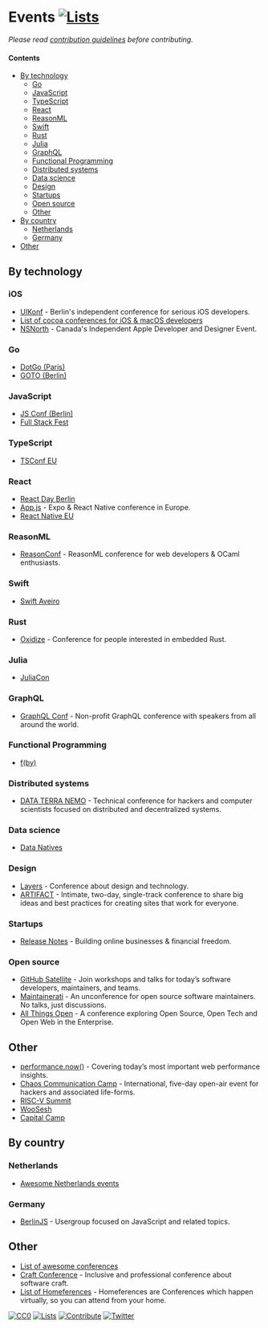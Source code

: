 # Events [![Lists](https://img.shields.io/badge/-more%20lists-0a0a0a.svg?style=flat&colorA=0a0a0a)](https://github.com/learn-anything/curated-lists#readme)

_Please read [contribution guidelines](CONTRIBUTING.md#readme) before contributing._

#### Contents

- [By technology](#by-technology)
  - [Go](#go)
  - [JavaScript](#javascript)
  - [TypeScript](#typescript)
  - [React](#react)
  - [ReasonML](#reasonml)
  - [Swift](#swift)
  - [Rust](#rust)
  - [Julia](#julia)
  - [GraphQL](#graphql)
  - [Functional Programming](#functional-programming)
  - [Distributed systems](#distributed-systems)
  - [Data science](#data-science)
  - [Design](#design)
  - [Startups](#startups)
  - [Open source](#open-source)
  - [Other](#other)
- [By country](#by-country)
  - [Netherlands](#netherlands)
  - [Germany](#germany)
- [Other](#other)

## By technology

### iOS

- [UIKonf](http://www.uikonf.com/) - Berlin's independent conference for serious iOS developers.
- [List of cocoa conferences for iOS & macOS developers](https://cocoaconferences.com/)
- [NSNorth](http://nsnorth.ca/) - Canada's Independent Apple Developer and Designer Event.

### Go

- [DotGo (Paris)](https://www.dotgo.eu/)
- [GOTO (Berlin)](https://gotober.com/)

### JavaScript

- [JS Conf (Berlin)](https://2018.jsconf.eu/)
- [Full Stack Fest](https://2019.fullstackfest.com/)

### TypeScript

- [TSConf EU](https://tsconf.eu/)

### React

- [React Day Berlin](https://reactday.berlin/)
- [App.js](https://appjs.co/) - Expo & React Native conference in Europe.
- [React Native EU](https://www.react-native.eu/)

### ReasonML

- [ReasonConf](https://www.reason-conf.com/) - ReasonML conference for web developers & OCaml enthusiasts.

### Swift

- [Swift Aveiro](https://swiftaveiro.xyz/)

### Rust

- [Oxidize](https://oxidizeconf.com/) - Conference for people interested in embedded Rust.

### Julia

- [JuliaCon](https://juliacon.org/)

### GraphQL

- [GraphQL Conf](https://www.graphqlconf.org/) - Non-profit GraphQL conference with speakers from all around the world.

### Functional Programming

- [f(by)](https://fby.by/)

### Distributed systems

- [DATA TERRA NEMO](https://dtn.is/) - Technical conference for hackers and computer scientists focused on distributed and decentralized systems.

### Data science

- [Data Natives](https://datanatives.io/)

### Design

- [Layers](http://layers.is/) - Conference about design and technology.
- [ARTIFACT](https://artifactconf.com/) - Intimate, two-day, single-track conference to share big ideas and best practices for creating sites that work for everyone.

### Startups

- [Release Notes](https://2019.releasenotes.tv/) - Building online businesses & financial freedom.

### Open source

- [GitHub Satellite](https://githubsatellite.com/) - Join workshops and talks for today’s software developers, maintainers, and teams.
- [Maintainerati](https://maintainerati.org/) - An unconference for open source software maintainers. No talks, just discussions.
- [All Things Open](https://allthingsopen.org/) - A conference exploring Open Source, Open Tech and Open Web in the Enterprise.

## Other

- [performance.now()](https://perfnow.nl/) - Covering today’s most important web performance insights.
- [Chaos Communication Camp](https://events.ccc.de/camp/2019/) - International, five-day open-air event for hackers and associated life-forms.
- [RISC-V Summit](https://tmt.knect365.com/risc-v-summit/)
- [WooSesh](https://woosesh.com/)
- [Capital Camp](https://www.capitalcamp.com/)

## By country

### Netherlands

- [Awesome Netherlands events](https://github.com/awkward/awesome-netherlands-events#readme)

### Germany

- [BerlinJS](https://berlinjs.org/) - Usergroup focused on JavaScript and related topics.

## Other

- [List of awesome conferences](https://github.com/watson/conferences#readme)
- [Craft Conference](https://craft-conf.com/) - Inclusive and professional conference about software craft.
- [List of Homeferences](https://github.com/homeferences/list#readme) - Homeferences are Conferences which happen virtually, so you can attend from your home.

[![CC0](https://img.shields.io/badge/license-CC0-0a0a0a.svg?style=flat&colorA=0a0a0a)](https://creativecommons.org/publicdomain/zero/1.0/)
[![Lists](https://img.shields.io/badge/-more%20lists-0a0a0a.svg?style=flat&colorA=0a0a0a)](https://github.com/learn-anything/curated-lists#readme)
[![Contribute](https://img.shields.io/badge/-contribute-0a0a0a.svg?style=flat&colorA=0a0a0a)](CONTRIBUTING.md#readme)
[![Twitter](http://bit.ly/latwitt)](https://twitter.com/learnanything_)

